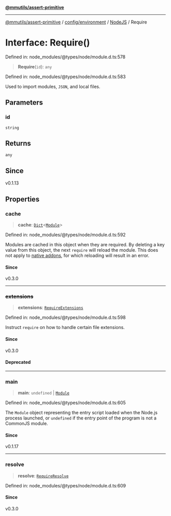 [**@mmutils/assert-primitive**](../../../../../README.md)

***

[@mmutils/assert-primitive](../../../../../modules.md) / [config/environment](../../../README.md) / [NodeJS](../README.md) / Require

# Interface: Require()

Defined in: node\_modules/@types/node/module.d.ts:578

> **Require**(`id`): `any`

Defined in: node\_modules/@types/node/module.d.ts:583

Used to import modules, `JSON`, and local files.

## Parameters

### id

`string`

## Returns

`any`

## Since

v0.1.13

## Properties

### cache

> **cache**: [`Dict`](Dict.md)\<[`Module`](Module.md)\>

Defined in: node\_modules/@types/node/module.d.ts:592

Modules are cached in this object when they are required. By deleting a key
value from this object, the next `require` will reload the module.
This does not apply to
[native addons](https://nodejs.org/docs/latest-v22.x/api/addons.html),
for which reloading will result in an error.

#### Since

v0.3.0

***

### ~~extensions~~

> **extensions**: [`RequireExtensions`](RequireExtensions.md)

Defined in: node\_modules/@types/node/module.d.ts:598

Instruct `require` on how to handle certain file extensions.

#### Since

v0.3.0

#### Deprecated

***

### main

> **main**: `undefined` \| [`Module`](Module.md)

Defined in: node\_modules/@types/node/module.d.ts:605

The `Module` object representing the entry script loaded when the Node.js
process launched, or `undefined` if the entry point of the program is not a
CommonJS module.

#### Since

v0.1.17

***

### resolve

> **resolve**: [`RequireResolve`](RequireResolve.md)

Defined in: node\_modules/@types/node/module.d.ts:609

#### Since

v0.3.0
